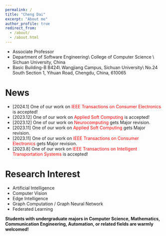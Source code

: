 ```yaml
---
permalink: /
title: "Cheng Dai"
excerpt: "About me"
author_profile: true
redirect_from: 
  - /about/
  - /about.html
---
```


* Associate Professor
* Department of Software Engineering\\
College of Computer Science \\
Sichuan University, China
* Basic Building-B B424\\
Wangjiang Campus, Sichuan University\\
No.24 South Section 1, Yihuan Road, Chengdu, China, 610065

News
======
* [2024.1] One of our work on <span style="color: #FF0000">IEEE Transactions on Consumer Electronics</span> is accepted!
* [2023.12] One of our work on <span style="color: #FF0000">Applied Soft Computing</span> is accepted!
* [2023.12] One of our work on <span style="color: #FF0000">Neurocomputing</span> gets Major revision.
* [2023.11] One of our work on <span style="color: #FF0000">Applied Soft Computing</span> gets Major revision.
* [2023.11] One of our work on <span style="color: #FF0000">IEEE Transactions on Consumer Electronics</span> gets Major revision.
* [2023.8] One of our work on <span style="color: #FF0000">IEEE Transactions on Intelligent Transportation Systems</span> is accepted!<br/>

Research Interest
======
* Artificial Intelligence
* Computer Vision
* Edge Intelligence
* Graph Computation / Graph Neural Network
* Federated Learning<br/>

**Students with undergraduate majors in Computer Science, Mathematics, Communication Engineering, Automation, or related fields are warmly welcomed!**
